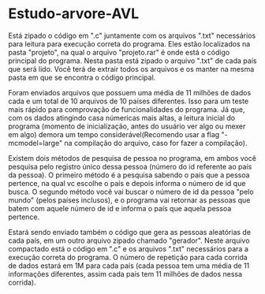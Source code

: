 # Estudo-arvore-AVL

Está zipado o código em ".c" juntamente com os arquivos ".txt" necessários para leitura para execução correta do programa. Eles estão localizados na pasta "projeto", na qual o arquivo "projeto.rar" é onde está o código principal do programa. Nesta pasta está zipado o arquivo ".txt" de cada país que será lido. Você terá de extrair todos os arquivos e os manter na mesma pasta em que se encontra o código principal.

Foram enviados arquivos que possuem uma média de 11 milhões de dados cada e um total de 10 arquivos de 10 países diferentes. Isso para um teste mais rápido para comprovação de funcionalidades do programa. Já que, com os dados atingindo casa númericas mais altas, a leitura inicial do programa (momento de inicialização, antes do usuário ver algo ou mexer em algo) demora um tempo considerável(Recomendo usar a flag "-mcmodel=large" na compilação do arquivo, caso for fazer a compilação).

Existem dois métodos de pesquisa de pessoa no programa, em ambos você pesquisa pelo registro único dessa pessoa (número do id referente ao país da pessoa). O primeiro método é a pesquisa sabendo o país que a pessoa pertence, na qual vc escolhe o país e depois informa o número de id que busca. O segundo método você vai buscar o número de id da pessoa "pelo mundo" (pelos países inclusos), e o programa vai retornar as pessoas que batem com aquele número de id e informa o país que aquela pessoa pertence.

Estará sendo enviado também o código que gera as pessoas aleatórias de cada país, em um outro arquivo zipado chamado "gerador". Neste arquivo compactado está o código em ".c" e os arquivos ".txt" necessários para a execução correta do programa. O número de repetição para cada corrida de dados estará em 1M para cada país (cada pessoa tem uma média de 11 informações diferentes, assim cada país tem 11 milhões de dados nessa corrida).
